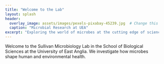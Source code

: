 ```yaml
---
title: "Welcome to the Lab"
layout: splash
header:
  overlay_image: assets/images/pexels-pixabay-45239.jpg  # Change this to your image file path
  caption: "Microbial Research at UEA"
excerpt: "Exploring the world of microbes at the cutting edge of science."
---
```


Welcome to the Sullivan Microbiology Lab in the School of Biological Sciences at the University of East Anglia. We investigate how microbes shape human and environmental health.
